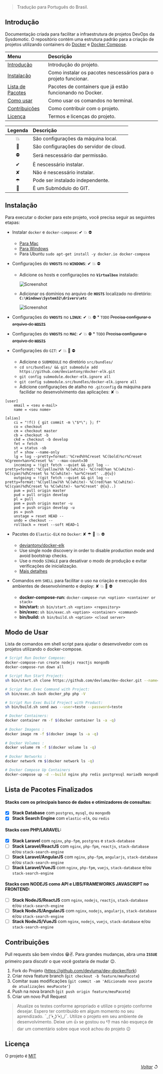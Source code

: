 > Tradução para Português do Brasil.

## Introdução

Documentação criada para facilitar a infraestrutura de projetos DevOps da Sysdomotic. O repositório contém uma estrutura padrão para a criação de projetos utilizando containers do [Docker](https://www.docker.com/get-started) e [Docker Compose](https://docs.docker.com/compose/).

| Menu                                               | Descrição                                                       |
| :------------------------------------------------- | :-------------------------------------------------------------- |
| [Introdução](#introdução)                          | Introdução do projeto.                                          |
| [Instalação](#instalação)                          | Como instalar os pacotes nescessários para o projeto funcionar. |
| [Lista de Pacotes](#lista-de-pacotes-finalizados)  | Pacotes de containers que já estão funcionando no Docker.       |
| [Como usar](#modo-de-usar)                         | Como usar os comandos no terminal.                              |
| [Contribuições](#contribuições)                    | Como contribuir com o projeto.                                  |
| [Licença](#licença)                                | Termos e licenças do projeto.                                   |

| Legenda | Descrição                                |
| :-----: | :--------------------------------------- |
|    💥   | São configurações da máquina local.     |
|    🚀   | São configurações do servidor de cloud. |
|    ⛔   | Será nescessário dar permissão.         |
|    ✔    | È nescessário instalar.                 |
|    ✘    | Não é nescessário instalar.             |
|    ☂    | Pode ser instalado independente.        |
|    📌   | È um Submódulo do GIT.                  |

## Instalação

Para executar o docker para este projeto, você precisa seguir as seguintes etapas:

+ Instalar `docker` e `docker-compose`: ✔ 💥 ⛔
     * [Para Mac](https://www.docker.com/docker-mac)
     * [Para Windows](https://www.docker.com/docker-windows)
     * Para Ubuntu ```sudo apt-get install -y docker.io docker-compose```

+ Configurações do **`VHOSTS`** no **`WINDOWS`**: ✔ 💥 ⛔
     * Adicione os hosts e configurações no **`Virtualbox`** instalado:
     
         ![Screenshot](https://github.com/devluma/dev-docker/blob/master/wiki/images/docker-virtualbox-conf-windows.png)

     * Adicionar os domínios no arquivo de **`HOSTS`** localizado no diretório: **`C:\Windows\System32\drivers\etc`**
     
         ![Screenshot](https://github.com/devluma/dev-docker/blob/master/wiki/images/docker-hosts-windows.png)
         
+ Configurações do **`VHOSTS`** no **`LINUX`**: ✔ 💥 ⛔
      * `TODO` ~~Precisa configurar o arquivo de **`HOSTS`**~~

+ Configurações do **`VHOSTS`** no **`MAC`**: ✔ 💥 ⛔
      * `TODO` ~~Precisa configurar o arquivo de **`HOSTS`**~~

+ Configurações do `GIT`: ✔ 💥 🚀 ⛔
     * Adicione o `SUBMODULE` no diretório `src/bundles/`
     * ```cd src/bundles/ && git submodule add https://github.com/deviantony/docker-elk.git```
     * ```git config submodule.docker-elk.ignore all```
     * ```git config submodule.src/bundles/docker-elk.ignore all```
     * Adicione configurações de atalho no `.gitconfig` da máquina para facilidar no desenvolvimento das aplicações: ✘ 💥

```
[user]
	email = <seu e-mail>
	name = <seu nome>

[alias]
    ci = "!f() { git commit -m \"$*\"; }; f"
    co = checkout
    cm = checkout master
    cb = checkout -b
    ckd = checkout -b develop
    fet = fetch 
    st = status -sb
    sf = show --name-only
    lg = log --pretty=format:'%Cred%h%Creset %C(bold)%cr%Creset %Cgreen<%an>%Creset %s' --max-count=30
    incoming = !(git fetch --quiet && git log --pretty=format:'%C(yellow)%h %C(white)- %C(red)%an %C(white)- %C(cyan)%d%Creset %s %C(white)- %ar%Creset' ..@{u})
    outgoing = !(git fetch --quiet && git log --pretty=format:'%C(yellow)%h %C(white)- %C(red)%an %C(white)- %C(cyan)%d%Creset %s %C(white)- %ar%Creset' @{u}..)
    pum = pull origin master
    pud = pull origin develop
    pl = pull
    pom = push origin master -u
    pod = push origin develop -u
    ps = push
    unstage = reset HEAD --
    undo = checkout --
    rollback = reset --soft HEAD~1
```

+ Pacotes do `Elastic-ELK` no `Docker`: ✘ ☂ 📌 💥 ⛔
     * [deviantony/docker-elk](https://github.com/deviantony/docker-elk)
     * Use single node discovery in order to disable production mode and avoid bootstrap checks.
     * Use o modo `SINGLE` para desativar o modo de produção e evitar verificações de inicialização.
     * [Mais detalhes](https://www.elastic.co/guide/en/elasticsearch/reference/current/bootstrap-checks.html)

+ Comandos em `SHELL` para facilitar o uso na criação e execução dos ambientes de desenvolvimento e deploy: ✘ 💥 🚀 ⛔
     * **docker-compose-run:** ```docker-compose-run <option> <container or stack>```
     * **bin/start:** ```sh bin/start.sh <option> <repository>```
     * **bin/exec:** ```sh bin/exec.sh <option> <container> <command>```
     * **bin/build:** ```sh bin/build.sh <option> <cloud server>```

## Modo de Usar

Lista de comandos em shell script para ajudar o desenvolvedor com os projetos utilizando o docker-compose.

```bash
# Script Run Docker Compose: 
docker-compose-run create nodejs reactjs mongodb
docker-compose-run down all

# Script Run Start Project:
sh bin/start.sh clone https://github.com/devluma/dev-docker.git --name=docker-local

# Script Run Exec Command with Project:
sh bin/exec.sh bash docker_php php -V

# Script Run Exec Build Project with Product:
sh bin/build.sh send aws --user=teste --password=teste

# Docker Containers:  
docker container rm -f $(docker container ls -a -q)
 
# Docker Imagens :      
docker image rm -f $(docker image ls -a -q)
 
# Docker Volumes :      
docker volume rm -f $(docker volume ls -q)
 
# Docker Networks :    
docker network rm $(docker network ls -q)

# Docker Compose Up Containers
docker-compose up -d --build nginx php redis postgresql mariadb mongodb
```

## Lista de Pacotes Finalizados

#### Stacks com os principais banco de dados e otimizadores de consultas:
- [x] **Stack Database** com `postgres`, `mysql`, ou `mongodb`
- [x] **Stack Search Engine** com `elastic-elk`, ou `redis`

#### Stacks com PHP/LARAVEL:
- [x] **Stack Laravel** com `nginx`, `php-fpm`, `postgres` e `stack-database`
- [ ] **Stack Laravel/ReactJS** com `nginx`, `php-fpm`, `reactjs`, `stack-database` e/ou `stack-search-engine`
- [ ] **Stack Laravel/AngularJS** com `nginx`, `php-fpm`, `angularjs`, `stack-database` e/ou `stack-search-engine`
- [ ] **Stack Laravel/VueJS** com `nginx`, `php-fpm`, `vuejs`, `stack-database` e/ou `stack-search-engine`

#### Stacks com NODEJS como API e LIBS/FRAMEWORKS JAVASCRIPT no FRONTEND:
- [ ] **Stack NodeJS/ReactJS** com `nginx`, `nodejs`, `reactjs`, `stack-database` e/ou `stack-search-engine`
- [ ] **Stack NodeJS/AngularJS** com `nginx`, `nodejs`, `angularjs`, `stack-database` e/ou `stack-search-engine`
- [ ] **Stack NodeJS/VueJS** com `nginx`, `nodejs`, `vuejs`, `stack-database` e/ou `stack-search-engine`

## Contribuições

Pull requests são bem vindos 😁✌. Para grandes mudanças, abra uma **`ISSUE`** primeiro para discutir o que você gostaria de mudar 😉.

1. Fork do Projeto (<https://github.com/devluma/dev-docker/fork>)
2. Criar nova feature branch (`git checkout -b feature/meuPacote`)
3. Comitar suas modificações (`git commit -am 'Adicionado novo pacote de atualizações meuPacote'`)
4. Push na nova branch (`git push origin feature/meuPacote`)
5. Criar um novo Pull Request

> Atualize os testes conforme apropriado e utilize o projeto conforme desejar.
> Espero ter contribuído em algum momento no seu aprendizado. ¯\_( ͡• ͜ʖ ͡•)_/¯.
> Utilize o projeto em seu ambiente de desenvolvimento.
> Deixe um :thumbsup: se gostou ou :-1: mas não esqueça de dar um comentário sobre oque você achou do projeto :wink:

## Licença

O projeto é [MIT](https://choosealicense.com/licenses/mit/)

###### <div align="right">[Voltar](#sysdomotic) ↺</div>